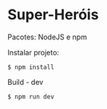 # Super-Heróis 

Pacotes: NodeJS e npm

Instalar projeto:
```shell
$ npm install
```

Build - dev
```shell
$ npm run dev
```